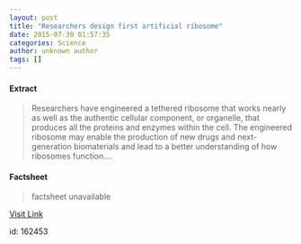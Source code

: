 ```yaml
---
layout: post
title: "Researchers design first artificial ribosome"
date: 2015-07-30 01:57:35
categories: Science
author: unknown author
tags: []
---
```



#### Extract
>Researchers have engineered a tethered ribosome that works nearly as well as the authentic cellular component, or organelle, that produces all the proteins and enzymes within the cell. The engineered ribosome may enable the production of new drugs and next-generation biomaterials and lead to a better understanding of how ribosomes function....

#### Factsheet
>factsheet unavailable

[Visit Link](http://www.sciencedaily.com/releases/2015/07/150729215735.htm)

id:  162453


